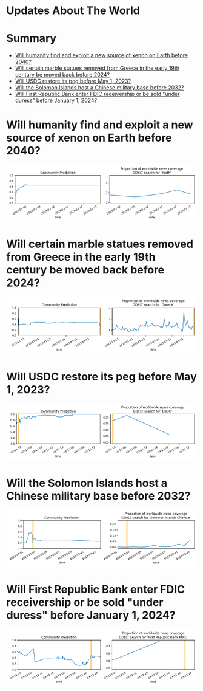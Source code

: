 
Updates About The World
=======================

Summary
=======

* [Will humanity find and exploit a new source of xenon on Earth before 2040?](#will-humanity-find-and-exploit-a-new-source-of-xenon-on-earth-before-2040)
* [Will certain marble statues removed from Greece in the early 19th century be moved back before 2024?](#will-certain-marble-statues-removed-from-greece-in-the-early-19th-century-be-moved-back-before-2024)
* [Will USDC restore its peg before May 1, 2023?](#will-usdc-restore-its-peg-before-may-1-2023)
* [Will the Solomon Islands host a Chinese military base before 2032?](#will-the-solomon-islands-host-a-chinese-military-base-before-2032)
* [Will First Republic Bank enter FDIC receivership or be sold "under duress" before January 1, 2024?](#will-first-republic-bank-enter-fdic-receivership-or-be-sold-under-duress-before-january-1-2024)

# Will humanity find and exploit a new source of xenon on Earth before 2040?


![Missing xenon found and used?](assets/01.png)
# Will certain marble statues removed from Greece in the early 19th century be moved back before 2024?


![Will certain statues go to Greece by 2024?](assets/05.png)
# Will USDC restore its peg before May 1, 2023?


![USDC peg restoration before May 2023?](assets/06.png)
# Will the Solomon Islands host a Chinese military base before 2032?


![Chinese Military Base in the Solomon Islands](assets/08.png)
# Will First Republic Bank enter FDIC receivership or be sold "under duress" before January 1, 2024?


![First Republic Bank collapse before 2024?](assets/10.png)